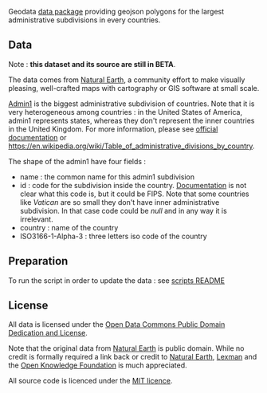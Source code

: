 Geodata [data package][datapackage] providing geojson polygons for the largest administrative subdivisions in every countries.


## Data
Note : **this dataset and its source are still in BETA**.

The data comes from [Natural Earth][naturalearth], a community effort to make visually pleasing, well-crafted maps with cartography or GIS software at small scale.

[Admin1][doc] is the biggest administrative subdivision of countries. Note that it is very heterogeneous among countries : in the United States 
of America, admin1 represents states, whereas they don't represent the inner countries in the United Kingdom. For more information, please see [official documentation][doc] 
or https://en.wikipedia.org/wiki/Table_of_administrative_divisions_by_country.

The shape of the admin1 have four fields : 
* name : the common name for this admin1 subdivision
* id : code for the subdivision inside the country. [Documentation][doc] is not clear what this code is, but it could be FIPS. Note that some countries like *Vatican* are so small they don't have inner administrative subdivision. In that case code could be *null* and in any way it is irrelevant.
* country : name of the country
* ISO3166-1-Alpha-3 : three letters iso code of the country

[naturalearth]: http://www.naturalearthdata.com/
[datapackage]: http://dataprotocols.org/data-packages/
[doc]: http://www.naturalearthdata.com/downloads/10m-cultural-vectors/10m-admin-1-states-provinces/

## Preparation

To run the script in order to update the data : see [scripts README](scripts/README.md)

## License

All data is licensed under the [Open Data Commons Public Domain Dedication and License][pddl]. 

Note that the original data from [Natural Earth][naturalearth] is public domain. While no credit is 
formally required a link back or credit to [Natural Earth][naturalearth], [Lexman][lexman] and the [Open Knowledge Foundation][okfn] is much appreciated.

All source code is licenced under the [MIT licence][mit].

[mit]: https://opensource.org/licenses/MIT
[naturalearth]: http://www.naturalearthdata.com/
[pddl]: http://opendatacommons.org/licenses/pddl/1.0/
[lexman]: http://github.com/lexman
[okfn]: http://okfn.org/
